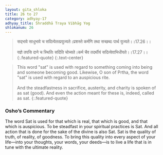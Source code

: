 ```yaml
---
layout: gita_shloka
title: 26 to 27
category: adhyay-17
adhyay_title: Śhraddhā Traya Vibhāg Yog
shlokanum: 26
---
```


> सद्भावे साधुभावे च सदित्येतत्प्रयुज्यते।प्रशस्ते कर्मणि तथा सच्छब्दः पार्थ युज्यते।।17.26।।<br><br>यज्ञे तपसि दाने च स्थितिः सदिति चोच्यते।कर्म चैव तदर्थीयं सदित्येवाभिधीयते।।17.27।।
{:.featured-quote} 
{:.text-center}

> This word "sat" is used with regard to something coming into being and someone becoming good. Likewise, O son of Prtha, the word "sat" is used with regard to an auspicious rite.<br><br>And the steadfastness in sacrifice, austerity, and charity is spoken of as sat (good). And even the action meant for these is, indeed, called as sat.
{:.featured-quote}

### Osho’s Commentary
The word Sat is used for that which is real, that which is good, and that which is auspicious.
To be steadfast in your spiritual practices is Sat. And all action that is done for the sake of the divine is also Sat.
Sat is the quality of truth, of reality, of goodness. To bring this quality into every aspect of your life—into your thoughts, your words, your deeds—is to live a life that is in tune with the ultimate reality.
